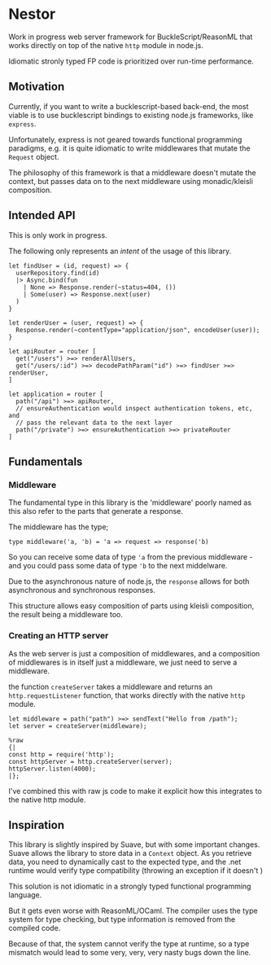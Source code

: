 # Nestor

Work in progress web server framework for BuckleScript/ReasonML that works
directly on top of the native `http` module in node.js.

Idiomatic stronly typed FP code is prioritized over run-time performance.

## Motivation

Currently, if you want to write a bucklescript-based back-end, the most viable
is to use bucklescript bindings to existing node.js frameworks, like `express`.

Unfortunately, express is not geared towards functional programming paradigms, e.g.
it is quite idiomatic to write middlewares that mutate the `Request` object.

The philosophy of this framework is that a middleware doesn't mutate the
context, but passes data on to the next middleware using monadic/kleisli
composition.

## Intended API

This is only work in progress.

The following only represents an _intent_ of the usage of this library.

```reasonml
let findUser = (id, request) => {
  userRepository.find(id)
  |> Async.bind(fun
    | None => Response.render(~status=404, ())
    | Some(user) => Response.next(user)
  )
}

let renderUser = (user, request) => {
  Response.render(~contentType="application/json", encodeUser(user));
}

let apiRouter = router [
  get("/users") >=> renderAllUsers,
  get("/users/:id") >=> decodePathParam("id") >=> findUser >=> renderUser,
]

let application = router [
  path("/api") >=> apiRouter,
  // ensureAuthentication would inspect authentication tokens, etc, and
  // pass the relevant data to the next layer
  path("/private") >=> ensureAuthentication >=> privateRouter
]
```

## Fundamentals

### Middleware

The fundamental type in this library is the 'middleware' poorly named as this
also refer to the parts that generate a response.

The middleware has the type;

```reasonml
type middleware('a, 'b) = 'a => request => response('b)
```

So you can receive some data of type `'a` from the previous middleware - and you
could pass some data of type `'b` to the next middelware.

Due to the asynchronous nature of node.js, the `response` allows for both
asynchronous and synchronous responses.

This structure allows easy composition of parts using kleisli composition, the
result being a middleware too.

### Creating an HTTP server

As the web server is just a composition of middlewares, and a composition of
middlewares is in itself just a middleware, we just need to serve a middleware.

the function `createServer` takes a middleware and returns an
`http.requestListener` function, that works directly with the native `http` module.

``` reasonml
let middleware = path("path") >=> sendText("Hello from /path");
let server = createServer(middleware);

%raw
{|
const http = require('http');
const httpServer = http.createServer(server);
httpServer.listen(4000);
|};
```

I've combined this with raw js code to make it explicit how this integrates to
the native http module.

## Inspiration

This library is slightly inspired by Suave, but with some important changes.
Suave allows the library to store data in a `Context` object. As you retrieve
data, you need to dynamically cast to the expected type, and the .net runtime
would verify type compatibility (throwing an exception if it doesn't )

This solution is not idiomatic in a strongly typed functional programming language.

But it gets even worse with ReasonML/OCaml. The compiler uses the type system
for type checking, but type information is removed from the compiled code.

Because of that, the system cannot verify the type at
runtime, so a type mismatch would lead to some very, very, very nasty bugs down
the line.
